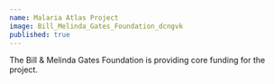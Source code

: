 ```yaml
---
name: Malaria Atlas Project
image: Bill_Melinda_Gates_Foundation_dcngvk
published: true
---
```

The Bill & Melinda Gates Foundation is providing core funding for the project.

